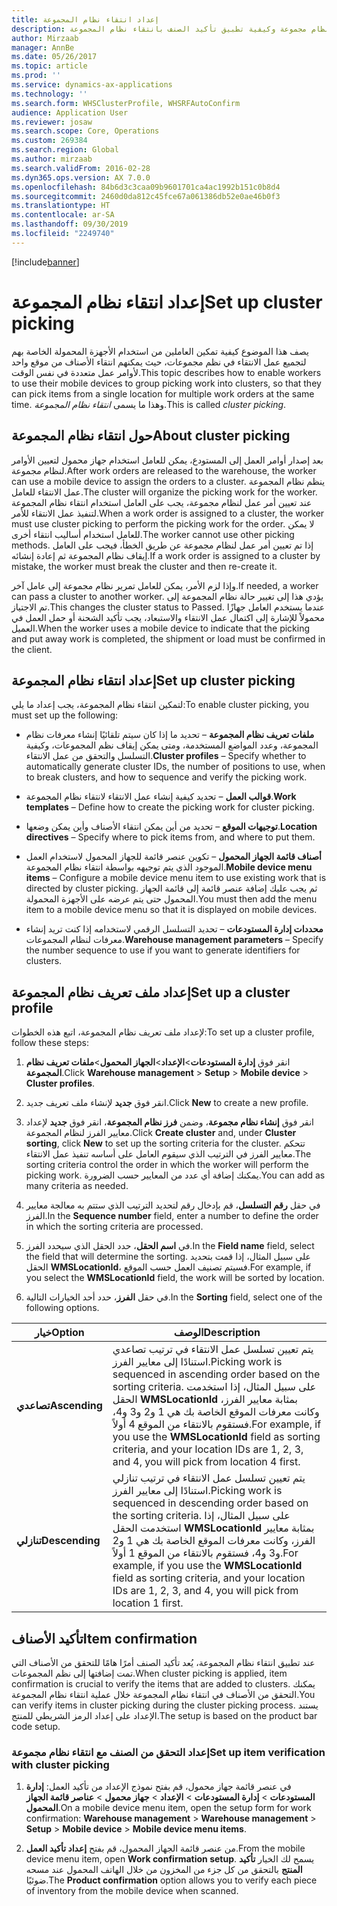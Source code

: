 ```yaml
---
title: إعداد انتقاء نظام المجموعة
description: يصف هذا الموضوع كيفية إعداد انتقاء نظام مجموعة وكيفية تطبيق تأكيد الصنف بانتقاء نظام المجموعة.
author: Mirzaab
manager: AnnBe
ms.date: 05/26/2017
ms.topic: article
ms.prod: ''
ms.service: dynamics-ax-applications
ms.technology: ''
ms.search.form: WHSClusterProfile, WHSRFAutoConfirm
audience: Application User
ms.reviewer: josaw
ms.search.scope: Core, Operations
ms.custom: 269384
ms.search.region: Global
ms.author: mirzaab
ms.search.validFrom: 2016-02-28
ms.dyn365.ops.version: AX 7.0.0
ms.openlocfilehash: 84b6d3c3caa09b9601701ca4ac1992b151c0b8d4
ms.sourcegitcommit: 2460d0da812c45fce67a061386db52e0ae46b0f3
ms.translationtype: HT
ms.contentlocale: ar-SA
ms.lasthandoff: 09/30/2019
ms.locfileid: "2249740"
---
```

[!include[banner](../includes/banner.md)]

# <a name="set-up-cluster-picking"></a><span data-ttu-id="67a52-103">إعداد انتقاء نظام المجموعة</span><span class="sxs-lookup"><span data-stu-id="67a52-103">Set up cluster picking</span></span>

<span data-ttu-id="67a52-104">يصف هذا الموضوع كيفية تمكين العاملين من استخدام الأجهزة المحمولة الخاصة بهم لتجميع عمل الانتقاء في نظم مجموعات، حيث يمكنهم انتقاء الأصناف من موقع واحد لأوامر عمل متعددة في نفس الوقت.</span><span class="sxs-lookup"><span data-stu-id="67a52-104">This topic describes how to enable workers to use their mobile devices to group picking work into clusters, so that they can pick items from a single location for multiple work orders at the same time.</span></span> <span data-ttu-id="67a52-105">وهذا ما يسمى *انتقاء نظام المجموعة*.</span><span class="sxs-lookup"><span data-stu-id="67a52-105">This is called *cluster picking*.</span></span>

## <a name="about-cluster-picking"></a><span data-ttu-id="67a52-106">حول انتقاء نظام المجموعة</span><span class="sxs-lookup"><span data-stu-id="67a52-106">About cluster picking</span></span>

<span data-ttu-id="67a52-107">بعد إصدار أوامر العمل إلى المستودع، يمكن للعامل استخدام جهاز محمول لتعيين الأوامر لنظام مجموعة.</span><span class="sxs-lookup"><span data-stu-id="67a52-107">After work orders are released to the warehouse, the worker can use a mobile device to assign the orders to a cluster.</span></span> <span data-ttu-id="67a52-108">ينظم نظام المجموعة عمل الانتقاء للعامل.</span><span class="sxs-lookup"><span data-stu-id="67a52-108">The cluster will organize the picking work for the worker.</span></span> <span data-ttu-id="67a52-109">عند تعيين أمر عمل لنظام مجموعة، يجب على العامل استخدام انتقاء نظام المجموعة لتنفيذ عمل الانتقاء للأمر.</span><span class="sxs-lookup"><span data-stu-id="67a52-109">When a work order is assigned to a cluster, the worker must use cluster picking to perform the picking work for the order.</span></span> <span data-ttu-id="67a52-110">لا يمكن للعامل استخدام أساليب انتقاء أخرى.</span><span class="sxs-lookup"><span data-stu-id="67a52-110">The worker cannot use other picking methods.</span></span> <span data-ttu-id="67a52-111">إذا تم تعيين أمر عمل لنظام مجموعة عن طريق الخطأ، فيجب على العامل إيقاف نظام المجموعة ثم إعادة إنشائه.</span><span class="sxs-lookup"><span data-stu-id="67a52-111">If a work order is assigned to a cluster by mistake, the worker must break the cluster and then re-create it.</span></span>

<span data-ttu-id="67a52-112">وإذا لزم الأمر، يمكن للعامل تمرير نظام مجموعة إلى عامل آخر.</span><span class="sxs-lookup"><span data-stu-id="67a52-112">If needed, a worker can pass a cluster to another worker.</span></span> <span data-ttu-id="67a52-113">يؤدي هذا إلى تغيير حالة نظام المجموعة إلى تم الاجتياز.</span><span class="sxs-lookup"><span data-stu-id="67a52-113">This changes the cluster status to Passed.</span></span> <span data-ttu-id="67a52-114">عندما يستخدم العامل جهازًا محمولاً للإشارة إلى اكتمال عمل الانتقاء والاستبعاد، يجب تأكيد الشحنة أو حمل العمل في العميل.</span><span class="sxs-lookup"><span data-stu-id="67a52-114">When the worker uses a mobile device to indicate that the picking and put away work is completed, the shipment or load must be confirmed in the client.</span></span>

## <a name="set-up-cluster-picking"></a><span data-ttu-id="67a52-115">إعداد انتقاء نظام المجموعة</span><span class="sxs-lookup"><span data-stu-id="67a52-115">Set up cluster picking</span></span>

<span data-ttu-id="67a52-116">لتمكين انتقاء نظام المجموعة، يجب إعداد ما يلي:</span><span class="sxs-lookup"><span data-stu-id="67a52-116">To enable cluster picking, you must set up the following:</span></span>

-   <span data-ttu-id="67a52-117">**ملفات تعريف نظام المجموعة** – تحديد ما إذا كان سيتم تلقائيًا إنشاء معرفات نظام المجموعة، وعدد المواضع المستخدمة، ومتى يمكن إيقاف نظم المجموعات، وكيفية التسلسل والتحقق من عمل الانتقاء.</span><span class="sxs-lookup"><span data-stu-id="67a52-117">**Cluster profiles** – Specify whether to automatically generate cluster IDs, the number of positions to use, when to break clusters, and how to sequence and verify the picking work.</span></span>

-   <span data-ttu-id="67a52-118">**قوالب العمل** – تحديد كيفية إنشاء عمل الانتقاء لانتقاء نظام المجموعة.</span><span class="sxs-lookup"><span data-stu-id="67a52-118">**Work templates** – Define how to create the picking work for cluster picking.</span></span>

-   <span data-ttu-id="67a52-119">**توجيهات الموقع‬** – تحديد من أين يمكن انتقاء الأصناف وأين يمكن وضعها.</span><span class="sxs-lookup"><span data-stu-id="67a52-119">**Location directives** – Specify where to pick items from, and where to put them.</span></span>

-   <span data-ttu-id="67a52-120">**‏‫أصناف قائمة الجهاز المحمول‬** – تكوين عنصر قائمة للجهاز المحمول لاستخدام العمل الموجود الذي يتم توجيهه بواسطة انتقاء نظام المجموعة.</span><span class="sxs-lookup"><span data-stu-id="67a52-120">**Mobile device menu items** – Configure a mobile device menu item to use existing work that is directed by cluster picking.</span></span> <span data-ttu-id="67a52-121">ثم يجب عليك إضافة عنصر قائمة إلى قائمة الجهاز المحمول حتى يتم عرضه على الأجهزة المحمولة.</span><span class="sxs-lookup"><span data-stu-id="67a52-121">You must then add the menu item to a mobile device menu so that it is displayed on mobile devices.</span></span>

-   <span data-ttu-id="67a52-122">**محددات إدارة المستودعات‬** – تحديد التسلسل الرقمي لاستخدامه إذا كنت تريد إنشاء معرفات لنظام المجموعات.</span><span class="sxs-lookup"><span data-stu-id="67a52-122">**Warehouse management parameters** – Specify the number sequence to use if you want to generate identifiers for clusters.</span></span>

## <a name="set-up-a-cluster-profile"></a><span data-ttu-id="67a52-123">إعداد ملف تعريف نظام المجموعة</span><span class="sxs-lookup"><span data-stu-id="67a52-123">Set up a cluster profile</span></span>

<span data-ttu-id="67a52-124">لإعداد ملف تعريف نظام المجموعة، اتبع هذه الخطوات:</span><span class="sxs-lookup"><span data-stu-id="67a52-124">To set up a cluster profile, follow these steps:</span></span>

1.  <span data-ttu-id="67a52-125">انقر فوق **إدارة المستودعات**\>**الإعداد**\>**الجهاز المحمول**\>**ملفات تعريف نظام المجموعة**.</span><span class="sxs-lookup"><span data-stu-id="67a52-125">Click **Warehouse management** \> **Setup** \> **Mobile device** \> **Cluster profiles**.</span></span>

2.  <span data-ttu-id="67a52-126">انقر فوق **جديد** لإنشاء ملف تعريف جديد.</span><span class="sxs-lookup"><span data-stu-id="67a52-126">Click **New** to create a new profile.</span></span>

3.  <span data-ttu-id="67a52-127">انقر فوق **إنشاء نظام مجموعة**، وضمن **فرز نظام المجموعة**، انقر فوق **جديد** لإعداد معايير الفرز لنظام المجموعة.</span><span class="sxs-lookup"><span data-stu-id="67a52-127">Click **Create cluster** and, under **Cluster sorting**, click **New** to set up the sorting criteria for the cluster.</span></span> <span data-ttu-id="67a52-128">تتحكم معايير الفرز في الترتيب الذي سيقوم العامل على أساسه تنفيذ عمل الانتقاء.</span><span class="sxs-lookup"><span data-stu-id="67a52-128">The sorting criteria control the order in which the worker will perform the picking work.</span></span> <span data-ttu-id="67a52-129">يمكنك إضافة أي عدد من المعايير حسب الضرورة.</span><span class="sxs-lookup"><span data-stu-id="67a52-129">You can add as many criteria as needed.</span></span>

4.  <span data-ttu-id="67a52-130">في حقل **رقم التسلسل**، قم بإدخال رقم لتحديد الترتيب الذي ستتم به معالجة معايير الفرز.</span><span class="sxs-lookup"><span data-stu-id="67a52-130">In the **Sequence number** field, enter a number to define the order in which the sorting criteria are processed.</span></span>

5.  <span data-ttu-id="67a52-131">في **اسم الحقل**، حدد الحقل الذي سيحدد الفرز.</span><span class="sxs-lookup"><span data-stu-id="67a52-131">In the **Field name** field, select the field that will determine the sorting.</span></span> <span data-ttu-id="67a52-132">على سبيل المثال، إذا قمت بتحديد الحقل **WMSLocationId**، فسيتم تصنيف العمل حسب الموقع.</span><span class="sxs-lookup"><span data-stu-id="67a52-132">For example, if you select the **WMSLocationId** field, the work will be sorted by location.</span></span>

6.  <span data-ttu-id="67a52-133">في حقل **الفرز**، حدد أحد الخيارات التالية.</span><span class="sxs-lookup"><span data-stu-id="67a52-133">In the **Sorting** field, select one of the following options.</span></span>

| <span data-ttu-id="67a52-134">**خيار**</span><span class="sxs-lookup"><span data-stu-id="67a52-134">**Option**</span></span>     | <span data-ttu-id="67a52-135">**الوصف**</span><span class="sxs-lookup"><span data-stu-id="67a52-135">**Description**</span></span>                                                                                                                                                                                                                    |
|----------------|------------------------------------------------------------------------------------------------------------------------------------------------------------------------------------------------------------------------------------|
| <span data-ttu-id="67a52-136">**تصاعدي**</span><span class="sxs-lookup"><span data-stu-id="67a52-136">**Ascending**</span></span>  | <span data-ttu-id="67a52-137">يتم تعيين تسلسل عمل الانتقاء في ترتيب تصاعدي استنادًا إلى معايير الفرز.</span><span class="sxs-lookup"><span data-stu-id="67a52-137">Picking work is sequenced in ascending order based on the sorting criteria.</span></span> <span data-ttu-id="67a52-138">على سبيل المثال، إذا استخدمت الحقل **WMSLocationId** بمثابة معايير الفرز، وكانت معرفات الموقع الخاصة بك هي 1 و2 و3 و4، فستقوم بالانتقاء من الموقع 4 أولاً.</span><span class="sxs-lookup"><span data-stu-id="67a52-138">For example, if you use the **WMSLocationId** field as sorting criteria, and your location IDs are 1, 2, 3, and 4, you will pick from location 4 first.</span></span> |
| <span data-ttu-id="67a52-139">**تنازلي**</span><span class="sxs-lookup"><span data-stu-id="67a52-139">**Descending**</span></span> | <span data-ttu-id="67a52-140">يتم تعيين تسلسل عمل الانتقاء في ترتيب تنازلي استنادًا إلى معايير الفرز.</span><span class="sxs-lookup"><span data-stu-id="67a52-140">Picking work is sequenced in descending order based on the sorting criteria.</span></span> <span data-ttu-id="67a52-141">على سبيل المثال، إذا استخدمت الحقل **WMSLocationId** بمثابة معايير الفرز، وكانت معرفات الموقع الخاصة بك هي 1 و2 و3 و4، فستقوم بالانتقاء من الموقع 1 أولاً.</span><span class="sxs-lookup"><span data-stu-id="67a52-141">For example, if you use the **WMSLocationId** field as sorting criteria, and your location IDs are 1, 2, 3, and 4, you will pick from location 1 first.</span></span> |

## <a name="item-confirmation"></a><span data-ttu-id="67a52-142">تأكيد الأصناف</span><span class="sxs-lookup"><span data-stu-id="67a52-142">Item confirmation</span></span>

<span data-ttu-id="67a52-143">عند تطبيق انتقاء نظام المجموعة، يُعد تأكيد الصنف أمرًا هامًا للتحقق من الأصناف التي تمت إضافتها إلى نظم المجموعات.</span><span class="sxs-lookup"><span data-stu-id="67a52-143">When cluster picking is applied, item confirmation is crucial to verify the items that are added to clusters.</span></span> <span data-ttu-id="67a52-144">يمكنك التحقق من الأصناف في انتقاء نظام المجموعة خلال عملية انتقاء نظام المجموعة.</span><span class="sxs-lookup"><span data-stu-id="67a52-144">You can verify items in cluster picking during the cluster picking process.</span></span> <span data-ttu-id="67a52-145">يستند الإعداد على إعداد الرمز الشريطي للمنتج.</span><span class="sxs-lookup"><span data-stu-id="67a52-145">The setup is based on the product bar code setup.</span></span>

### <a name="set-up-item-verification-with-cluster-picking"></a><span data-ttu-id="67a52-146">إعداد التحقق من الصنف مع انتقاء نظام مجموعة</span><span class="sxs-lookup"><span data-stu-id="67a52-146">Set up item verification with cluster picking</span></span>

1.  <span data-ttu-id="67a52-147">في عنصر قائمة جهاز محمول، قم بفتح نموذج الإعداد من تأكيد العمل: **إدارة المستودعات** \> **إدارة المستودعات** \> **الإعداد** \> **جهاز محمول** \> **عناصر قائمة الجهاز المحمول**.</span><span class="sxs-lookup"><span data-stu-id="67a52-147">On a mobile device menu item, open the setup form for work confirmation: **Warehouse management** \> **Warehouse management** \> **Setup** \> **Mobile device** \> **Mobile device menu items**.</span></span>

2.  <span data-ttu-id="67a52-148">من عنصر قائمة الجهاز المحمول، قم بفتح **إعداد تأكيد العمل**.</span><span class="sxs-lookup"><span data-stu-id="67a52-148">From the mobile device menu item, open **Work confirmation setup**.</span></span> <span data-ttu-id="67a52-149">يسمح لك الخيار **تأكيد المنتج** بالتحقق من كل جزء من المخزون من خلال الهاتف المحمول عند مسحه ضوئيًا.</span><span class="sxs-lookup"><span data-stu-id="67a52-149">The **Product confirmation** option allows you to verify each piece of inventory from the mobile device when scanned.</span></span>
